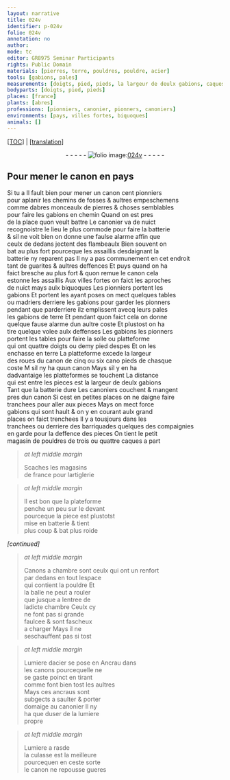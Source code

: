```yaml
---
layout: narrative
title: 024v
identifier: p-024v
folio: 024v
annotation: no
author:
mode: tc
editor: GR8975 Seminar Participants
rights: Public Domain
materials: [pierres, terre, pouldres, pouldre, acier]
tools: [gabions, pales]
measurements: [doigts, pied, pieds, la largeur de deulx gabions, caques]
bodyparts: [doigts, pied, pieds]
places: [france]
plants: [abres]
professions: [pionniers, canonier, pionners, canoniers]
environments: [pays, villes fortes, biquoques]
animals: []
---
```


 <p><a href="{{ site.baseurl }}/diplomatic/">[TOC]</a> | <a href="{{ site.baseurl }}/texts/p-024v_tl/" target="_blank">[translation]</a></p><div class="folio" align="center">- - - - - <a href="http://gallica.bnf.fr/ark:/12148/btv1b10500001g/f54.image" target="_blank"><img src="https://cu-mkp.github.io/2017-workshop-edition/assets/photo-icon.png" alt="folio image: " style="display:inline-block; margin-bottom:-3px;"/>024v</a> - - - - - </div>  
  

## Pour mener le canon en <span class="env">pays</span>

 
 <span class="del">Si tu a</span> Il fault bien pour mener un canon cent <span class="pro">pionniers</span><br/> pour aplanir les chemins de fosses & aultres empeschem<span class="exp">ens</span><br/> comme d<span class="pa">abres</span> monceaulx de <span class="m">pierres</span> & choses semblables<br/> pour faire les gabions en chemin Quand on est pres<br/> de la place quon veult battre Le <span class="pro">canonier</span> va <span class="tmp">de nuict</span><br/> recognoistre le lieu le plus commode pour faire la batterie<br/> & sil ne voit bien on donne une faulse alarme affin que<br/> ceulx de dedans jectent des flambeaulx Bien souvent on<br/> bat au plus fort pourceque les assaillis desdaignant la<br/> batterie ny reparent pas Il ny a pas co<span class="exp">mmun</span>em<span class="exp">ent</span> en cet endroit<br/> tant de guarites & aultres deffences Et puys quand on ha<br/> faict bresche au plus fort & quon remue le canon cela<br/> estonne les assaillis Aux <span class="env">villes fortes</span> on faict les aproches<br/> <span class="tmp"> de nuict</span> mays aulx <span class="env">biquoques</span> Les <span class="pro">pionniers</span> portent les<br/> <span class="tl">gabions</span> Et <span class="del">portent</span> les ayant poses on mect quelques tables<br/> ou madriers derriere les gabions pour garder les <span class="pro">pionners</span><br/> pendant que parderriere ilz emplissent avecq leurs <span class="tl">pales</span><br/> les gabions de <span class="m">terre</span> Et pendant quon faict cela on donne<br/> quelque fause alarme dun aultre coste Et plustost on ha<br/> tire quelque volee aulx deffenses Les gabions les <span class="pro">pionners</span><br/> portent les tables pour faire la solle ou platteforme<br/> qui ont quattre <span class="ms"><span class="bp">doigts</span></span> ou demy <span class="ms"><span class="bp">pied</span></span> despes Et on les<br/> enchasse en <span class="m">terre</span> La platteforme excede la largeur<br/> des roues du canon de cinq ou six <span class="del">cano</span> <span class="ms"><span class="bp">pieds</span></span> de chasque<br/> coste <span class="del">M</span> sil ny ha quun canon Mays sil y en ha<br/> dadvantaige les platteformes se touchent La distance<br/> qui est entre les pieces est <span class="ms">la largeur de deulx gabions</span><br/> Tant que la batterie dure Les <span class="pro">canoniers</span> couchent & ma<span class="exp">n</span>gent<br/> pres dun canon Si cest en petites places on ne daigne faire<br/> tranchees pour aller aux pieces Mays on mect force<br/> gabions qui sont hault & on y en courant aulx gra<span class="exp">n</span>d<br/> places on faict trenchees Il y a tousjours dans les<br/> tranchees ou derriere des barriquades <span class="del">quelques</span> <span class="add">des</span> compaignies<br/> en garde pour la deffence des pieces On tient le petit<br/> magasin de <span class="m">pouldres</span> de trois ou quattre <span class="ms">caques</span> a part
 
> *at left middle margin*
> 
> 
>   Scaches les magasins<br/> de <span class="pl">france</span> pour lartiglerie
 
> *at left middle margin*
> 
> 
>   Il est bon que la plateforme<br/> penche un peu sur le deva<span class="exp">n</span>t<br/> pourceque la piece est plustotst<br/> mise en batterie & tient<br/> plus coup & bat plus roide
 
*[continued]*
 
 
  
> *at left middle margin*
> 
> 
>  Canons a chambre sont ceulx qui ont un renfort<br/> par dedans en tout lespace<br/> qui contient la <span class="m">pouldre</span> Et<br/> la balle ne peut <span class="del">a</span> rouler<br/> que jusque a lentree de<br/> ladicte chambre Ceulx cy<br/> ne font pas si grande<br/> faulcee & sont fascheux<br/> a charger Mays il ne<br/> seschauffent pas si tost

 
  
> *at left middle margin*
> 
> 
>  Lumiere d<span class="m">acier</span> se pose en Ancrau dans<br/> les canons pourcequelle ne<br/> se gaste poinct en tirant<br/> co<span class="exp">mm</span>e font bien tost les aultres<br/> Mays ces ancraus sont<br/> subgects a saulter & porter<br/> domaige au <span class="pro">canonier</span> Il ny<br/> ha que duser de la lumiere<br/> propre

 
  
> *at left middle margin*
> 
> 
>  Lumiere a rasde<br/> la culasse est la meilleure<br/> pourcequen en ceste sorte<br/> le canon ne repousse gueres

 
